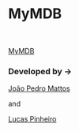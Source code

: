 <h1>MyMDB</h1>
<br/>
 
<a href="https://mymoviedb.vercel.app/">MyMDB</a>
 
<div>
 <h3>Developed by -></h3> 
<span>
  <a href="https://github.com/jotapemattos/mymdb/edit/main/README.md">João Pedro Mattos</a>
   <p>and</p>
  <a href="https://github.com/LucasP1nheiro">Lucas Pinheiro</a>  
</span> 
 </div>
